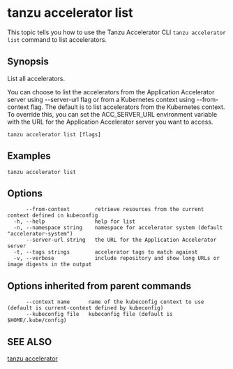 # tanzu accelerator list

This topic tells you how to use the Tanzu Accelerator CLI `tanzu accelerator list`
command to list accelerators.

## Synopsis

List all accelerators.

You can choose to list the accelerators from the Application Accelerator server using --server-url flag
or from a Kubernetes context using --from-context flag. The default is to list accelerators from the
Kubernetes context. To override this, you can set the ACC_SERVER_URL environment variable with the URL for the Application Accelerator server you want to access.

```console
tanzu accelerator list [flags]
```

## Examples

```console
tanzu accelerator list
```

## Options

```console
      --from-context        retrieve resources from the current context defined in kubeconfig
  -h, --help                help for list
  -n, --namespace string    namespace for accelerator system (default "accelerator-system")
      --server-url string   the URL for the Application Accelerator server
  -t, --tags strings        accelerator tags to match against
  -v, --verbose             include repository and show long URLs or image digests in the output
```

## Options inherited from parent commands

```console
      --context name      name of the kubeconfig context to use (default is current-context defined by kubeconfig)
      --kubeconfig file   kubeconfig file (default is $HOME/.kube/config)
```

## SEE ALSO

[tanzu accelerator](tanzu_accelerator.md)
